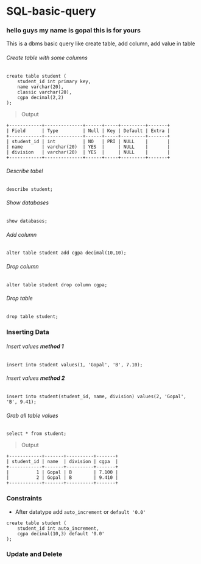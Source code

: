 # SQL-basic-query
### hello guys my name is gopal this is for yours
This is a dbms basic query like create table, add column, add value in table

###### Create table with some columns
```
create table student (
    student_id int primary key,
    name varchar(20),
    classic varchar(20),
    cgpa decimal(2,2)
);
```
>Output
```
+------------+--------------+------+-----+---------+-------+
| Field      | Type         | Null | Key | Default | Extra |
+------------+--------------+------+-----+---------+-------+
| student_id | int          | NO   | PRI | NULL    |       |
| name       | varchar(20)  | YES  |     | NULL    |       |
| division   | varchar(20)  | YES  |     | NULL    |       |
+------------+--------------+------+-----+---------+-------+
```

###### Describe tabel
```
describe student;
```

###### Show databases
```
show databases;
```

###### Add column
```
alter table student add cgpa decimal(10,10);
```

###### Drop column
```
alter table student drop column cgpa;
```

###### Drop table
```
drop table student;
```


### Inserting Data

###### Insert values **_method 1_**
```
insert into student values(1, 'Gopal', 'B', 7.10);
```

###### Insert values **_method 2_**
```
insert into student(student_id, name, division) values(2, 'Gopal', 'B', 9.41);
```

###### Grab all table values
```
select * from student;
```
> Output
```
+------------+-------+----------+-------+
| student_id | name  | division | cgpa  |
+------------+-------+----------+-------+
|          1 | Gopal | B        | 7.100 |
|          2 | Gopal | B        | 9.410 |
+------------+-------+----------+-------+
```
### Constraints
- After datatype add `auto_increment` or `default '0.0'`
```
create table student (
    student_id int auto_increment,
    cgpa decimal(10,3) default '0.0'
);
```

### Update and Delete